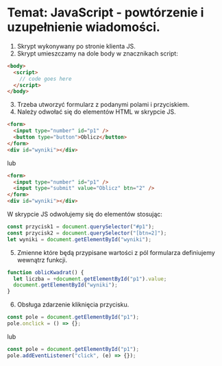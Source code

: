 # Temat: JavaScript - powtórzenie i uzupełnienie wiadomości.

1. Skrypt wykonywany po stronie klienta JS.
2. Skrypt umieszczamy na dole body w znacznikach script:

```html
<body>
  <script>
    // code goes here
  </script>
</body>
```

3. Trzeba utworzyć formularz z podanymi polami i przyciskiem.
4. Należy odwołać się do elementów HTML w skrypcie JS.

```html
<form>
  <input type="number" id="p1" />
  <button type="button">Oblicz</button>
</form>
<div id="wyniki"></div>
```

lub

```html
<form>
  <input type="number" id="p1" />
  <input type="submit" value="Oblicz" btn="2" />
</form>
<div id="wyniki"></div>
```

W skrypcie JS odwołujemy się do elementów stosując:

```js
const przycisk1 = document.querySelector("#p1");
const przycisk2 = document.querySelector("[btn=2]");
let wyniki = document.getElementById("wyniki");
```

5. Zmienne które będą przypisane wartości z pól formularza definiujemy wewnątrz funkcji.

```js
function oblicKwadrat() {
  let liczba = +document.getElementById("p1").value;
  document.getElementById("wyniki");
}
```

6. Obsługa zdarzenie kliknięcia przycisku.

```js
const pole = document.getElementById("p1");
pole.onclick = () => {};
```

lub

```js
const pole = document.getElementById("p1");
pole.addEventListener("click", (e) => {});
```
